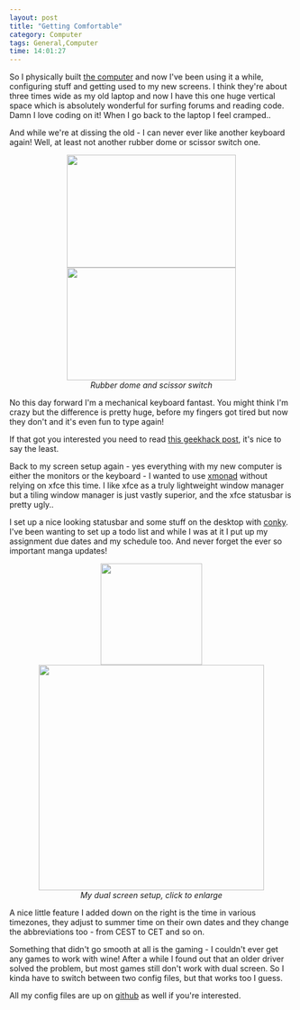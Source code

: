 ```yaml
---
layout: post
title: "Getting Comfortable"
category: Computer
tags: General,Computer
time: 14:01:27
---
```

So I physically built [the computer](http://madeoftree.net/blog/new_computer) and now I've been using it a while, configuring stuff and getting used to my new screens. I think they're about three times wide as my old laptop and now I have this one huge vertical space which is absolutely wonderful for surfing forums and reading code. Damn I love coding on it! When I go back to the laptop I feel cramped..

And while we're at dissing the old - I can never ever like another keyboard again! Well, at least not another rubber dome or scissor switch one.

<center>
  <img src="http://geekhack.org/attachment.php?attachmentid=21009&amp;d=1310786771" width="300" height="200" /> 
  <img src="http://geekhack.org/attachment.php?attachmentid=20092&amp;d=1309957367" width="300" height="200" /><br />
  <em>Rubber dome and scissor switch</em>
</center>

No this day forward I'm a mechanical keyboard fantast. You might think I'm crazy but the difference is pretty huge, before my fingers got tired but now they don't and it's even fun to type again!

If that got you interested you need to read [this geekhack post](http://geekhack.org/showwiki.php?title=START+HERE+--+The+Geekhack+Mechanical+Keyboard+Guide+-+Includes+Glossary+and+Links), it's nice to say the least.

Back to my screen setup again - yes everything with my new computer is either the monitors or the keyboard - I wanted to use [xmonad](http://www.xmonad.org) without relying on xfce this time. I like xfce as a truly lightweight window manager but a tiling window manager is just vastly superior, and the xfce statusbar is pretty ugly..

I set up a nice looking statusbar and some stuff on the desktop with [conky](http://conky.sourceforge.net/). I've been wanting to set up a todo list and while I was at it I put up my assignment due dates and my schedule too. And never forget the ever so important manga updates!

<center>
  <a href="http://madeoftree.net/media/images/xmonad-left.png" ><img src="http://madeoftree.net/media/images/xmonad-left.png" width="180" /></a>
  <a href="http://madeoftree.net/media/images/xmonad-right.png" ><img src="http://madeoftree.net/media/images/xmonad-right.png" width="400" /></a><br />
  <em>My dual screen setup, click to enlarge</em>
</center>

A nice little feature I added down on the right is the time in various timezones, they adjust to summer time on their own dates and they change the abbreviations too - from CEST to CET and so on.

Something that didn't go smooth at all is the gaming - I couldn't ever get any games to work with wine! After a while I found out that an older driver solved the problem, but most games still don't work with dual screen. So I kinda have to switch between two config files, but that works too I guess.

All my config files are up on [github](http://github.com/treeman/dotfiles) as well if you're interested.

